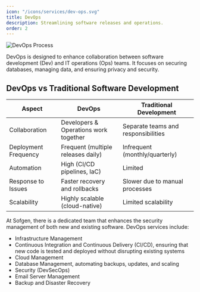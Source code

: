 ```yaml
---
icon: "/icons/services/dev-ops.svg"
title: DevOps
description: Streamlining software releases and operations.
order: 2
---
```

![DevOps Process](/images/services/dev-ops.webp)

DevOps is designed to enhance collaboration between software development (Dev) and IT operations (Ops) teams. It focuses on securing databases, managing data, and ensuring privacy and security.

## DevOps vs Traditional Software Development

| Aspect | DevOps | Traditional Development |
|--------|--------|------------------------|
| Collaboration | Developers & Operations work together | Separate teams and responsibilities |
| Deployment Frequency | Frequent (multiple releases daily) | Infrequent (monthly/quarterly) |
| Automation | High (CI/CD pipelines, IaC) | Limited |
| Response to Issues | Faster recovery and rollbacks | Slower due to manual processes |
| Scalability | Highly scalable (cloud-native) | Limited scalability |

At Sofgen, there is a dedicated team that enhances the security management of both new and existing software. DevOps services include:

- Infrastructure Management
- Continuous Integration and Continuous Delivery (CI/CD), ensuring that new code is tested and deployed without disrupting existing systems
- Cloud Management
- Database Management, automating backups, updates, and scaling
- Security (DevSecOps)
- Email Server Management
- Backup and Disaster Recovery
